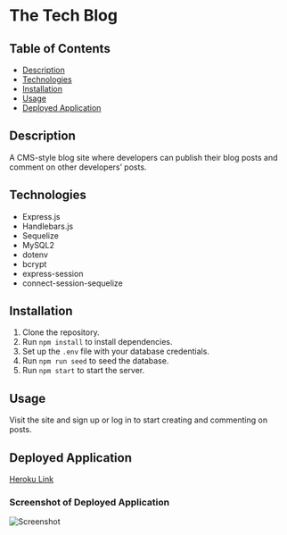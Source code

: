 # The Tech Blog

## Table of Contents
- [Description](#description)
- [Technologies](#technologies)
- [Installation](#installation)
- [Usage](#usage)
- [Deployed Application](#deployed-application)

## Description
A CMS-style blog site where developers can publish their blog posts and comment on other developers’ posts.

## Technologies
- Express.js
- Handlebars.js
- Sequelize
- MySQL2
- dotenv
- bcrypt
- express-session
- connect-session-sequelize

## Installation
1. Clone the repository.
2. Run `npm install` to install dependencies.
3. Set up the `.env` file with your database credentials.
4. Run `npm run seed` to seed the database.
5. Run `npm start` to start the server.

## Usage
Visit the site and sign up or log in to start creating and commenting on posts.

## Deployed Application
[Heroku Link](#)

### Screenshot of Deployed Application
![Screenshot](path/to/your/screenshot.png)
